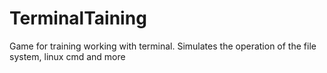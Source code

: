 # TerminalTaining
Game for training working with terminal. Simulates the operation of the file system, linux cmd and more
